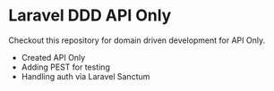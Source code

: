 # Laravel DDD API Only

Checkout this repository for domain driven development for API Only.

- Created API Only
- Adding PEST for testing
- Handling auth via Laravel Sanctum
